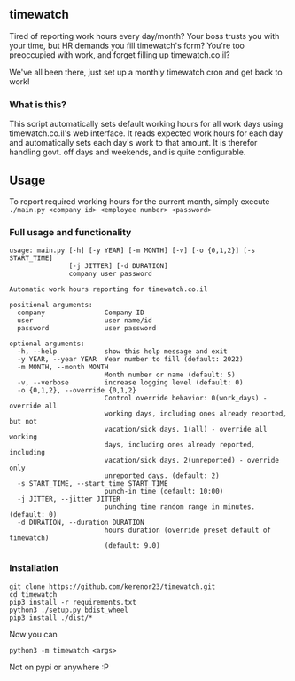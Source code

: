## timewatch

Tired of reporting work hours every day/month?
Your boss trusts you with your time, but HR demands you fill timewatch's form?
You're too preoccupied with work, and forget filling up timewatch.co.il?

We've all been there, just set up a monthly timewatch cron and get back to work!

### What is this?
This script automatically sets default working hours for all work days using timewatch.co.il's web interface.
It reads expected work hours for each day and automatically sets each day's work to that amount.
It is therefor handling govt. off days and weekends, and is quite configurable.

## Usage
To report required working hours for the current month, simply execute
```./main.py <company id> <employee number> <password>```

### Full usage and functionality

```
usage: main.py [-h] [-y YEAR] [-m MONTH] [-v] [-o {0,1,2}] [-s START_TIME]
               [-j JITTER] [-d DURATION]
               company user password

Automatic work hours reporting for timewatch.co.il

positional arguments:
  company               Company ID
  user                  user name/id
  password              user password

optional arguments:
  -h, --help            show this help message and exit
  -y YEAR, --year YEAR  Year number to fill (default: 2022)
  -m MONTH, --month MONTH
                        Month number or name (default: 5)
  -v, --verbose         increase logging level (default: 0)
  -o {0,1,2}, --override {0,1,2}
                        Control override behavior: 0(work_days) - override all
                        working days, including ones already reported, but not
                        vacation/sick days. 1(all) - override all working
                        days, including ones already reported, including
                        vacation/sick days. 2(unreported) - override only
                        unreported days. (default: 2)
  -s START_TIME, --start_time START_TIME
                        punch-in time (default: 10:00)
  -j JITTER, --jitter JITTER
                        punching time random range in minutes. (default: 0)
  -d DURATION, --duration DURATION
                        hours duration (override preset default of timewatch)
                        (default: 9.0)

```

### Installation

```
git clone https://github.com/kerenor23/timewatch.git
cd timewatch
pip3 install -r requirements.txt
python3 ./setup.py bdist_wheel
pip3 install ./dist/*
```

Now you can
```
python3 -m timewatch <args>
```

Not on pypi or anywhere :P
